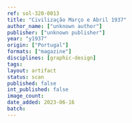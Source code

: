 ```yaml
---
ref: sol-320-0013
title: "Civilização Março e Abril 1937"
author_name: ["unknown author"]
publisher: ["unknown publisher"]
year: "y1937"
origin: ["Portugal"]
formats: ["magazine"]
disciplines: [graphic-design]
tags:
layout: artifact
status: scan
published: false
int_published: false
image_count:
date_added: 2023-06-16
batch:
---
```

